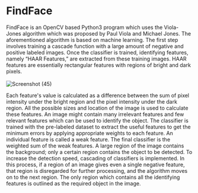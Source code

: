 # FindFace

FindFace is an OpenCV based Python3 program which uses the Viola-Jones algorithm which was proposed by Paul Viola and Michael Jones. The aforementioned algorithm is based on machine learning. The first step involves training a cascade function with a large amount of negative and positive labeled images. Once the classifier is trained, identifying features, namely “HAAR Features,” are extracted from these training images. HAAR features are essentially rectangular features with regions of bright and dark pixels. \
\
![Screenshot (45)](https://user-images.githubusercontent.com/57846872/160094898-a4d7483e-baf4-4e6d-84ab-a8385962925b.png)


Each feature's value is calculated as a difference between the sum of pixel intensity under the bright region and the pixel intensity under the dark region. All the possible sizes and location of the image is used to calculate these features. An image might contain many irrelevant features and few relevant features which can be used to identify the object. The classifier is trained with the pre-labeled dataset to extract the useful features to get the minimum errors by applying appropriate weights to each feature. An individual feature is called a weak feature. The final classifier is the weighted sum of the weak features. A large region of the image contains the background; only a certain region contains the object to be detected. To increase the detection speed, cascading of classifiers is implemented. In this process, if a region of an image gives even a single negative feature, that region is disregarded for further processing, and the algorithm moves on to the next region. The only region which contains all the identifying features is outlined as the required object in the image. 
